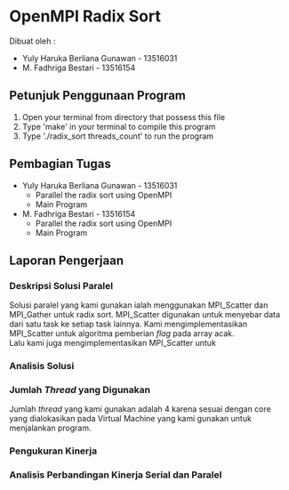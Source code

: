 # OpenMPI Radix Sort
Dibuat oleh :
 - Yuly Haruka Berliana Gunawan - 13516031
 - M. Fadhriga Bestari - 13516154

## Petunjuk Penggunaan Program
1. Open your terminal from directory that possess this file
2. Type 'make' in your terminal to compile this program
3. Type './radix_sort threads_count' to run the program

## Pembagian Tugas
- Yuly Haruka Berliana Gunawan - 13516031
	- Parallel the radix sort using OpenMPI
	- Main Program
- M. Fadhriga Bestari - 13516154
	- Parallel the radix sort using OpenMPI
	- Main Program

## Laporan Pengerjaan
### Deskripsi Solusi Paralel
Solusi paralel yang kami gunakan ialah menggunakan MPI_Scatter dan MPI_Gather untuk radix sort. MPI_Scatter digunakan untuk menyebar data dari satu task ke setiap task lainnya. Kami mengimplementasikan MPI_Scatter untuk algoritma pemberian *flag* pada array acak.
<br>
Lalu kami juga mengimplementasikan MPI_Scatter untuk
### Analisis Solusi
### Jumlah *Thread* yang Digunakan
Jumlah *thread* yang kami gunakan adalah 4 karena sesuai dengan core yang dialokasikan pada Virtual Machine yang kami gunakan untuk menjalankan program.
### Pengukuran Kinerja
### Analisis Perbandingan Kinerja Serial dan Paralel
